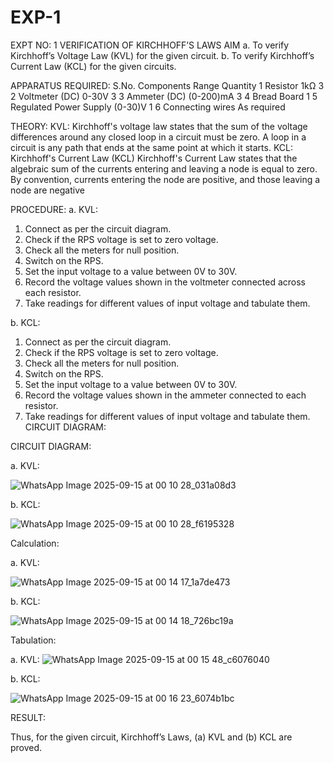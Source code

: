 # EXP-1
EXPT NO: 1	VERIFICATION OF KIRCHHOFF’S LAWS
AIM
a.   To verify Kirchhoff’s Voltage Law (KVL) for the given circuit. 
b.   To verify Kirchhoff’s Current Law (KCL) for the given circuits.

APPARATUS REQUIRED:
S.No.	Components	Range	Quantity
1	Resistor	1kΩ	3
2	Voltmeter (DC)	0-30V	3
3	Ammeter (DC)	(0-200)mA	3
4	Bread Board		1
5	Regulated Power Supply	(0-30)V	1
6	Connecting wires		As required

THEORY:
KVL: Kirchhoff's voltage law states that the sum of the voltage differences around any closed loop in a circuit must be zero. A loop in a circuit is any path that ends at the same point at which it starts.
KCL:
Kirchhoff's Current Law (KCL) Kirchhoff's Current Law states that the algebraic sum of the currents entering and leaving a node is equal to zero. By convention, currents entering the node are positive, and those leaving a node are negative


PROCEDURE:
a.   KVL:
1.   Connect as per the circuit diagram.
2.   Check if the RPS voltage is set to zero voltage.
3.   Check all the meters for null position.
4.   Switch on the RPS.
5.   Set the input voltage to a value between 0V to 30V.
6.   Record the voltage values shown in the voltmeter connected across each resistor.
7.   Take readings for different values of input voltage and tabulate them.


b.  KCL:
1.   Connect as per the circuit diagram.
2.   Check if the RPS voltage is set to zero voltage.
3.   Check all the meters for null position.
4.   Switch on the RPS.
5.   Set the input voltage to a value between 0V to 30V.
6.   Record the voltage values shown in the ammeter connected to each resistor.
7.   Take readings for different values of input voltage and tabulate them. 
CIRCUIT DIAGRAM:

CIRCUIT DIAGRAM:


a.   KVL:
 
![WhatsApp Image 2025-09-15 at 00 10 28_031a08d3](https://github.com/user-attachments/assets/fb3e434c-b983-4f88-913b-c6a59a336da5)


b.  KCL:

 ![WhatsApp Image 2025-09-15 at 00 10 28_f6195328](https://github.com/user-attachments/assets/5a2121f2-c26a-496d-9c04-db4ec2d8f715)

Calculation:

a.   KVL:
 
![WhatsApp Image 2025-09-15 at 00 14 17_1a7de473](https://github.com/user-attachments/assets/99a2eb07-cfed-44a3-b420-58dd3f40c0e5)


b.  KCL:

![WhatsApp Image 2025-09-15 at 00 14 18_726bc19a](https://github.com/user-attachments/assets/8a13a3f5-16cb-4c33-bbbe-5b5c23028c00)


Tabulation:

a.   KVL:
 ![WhatsApp Image 2025-09-15 at 00 15 48_c6076040](https://github.com/user-attachments/assets/15707dd6-ec04-47fa-bb72-d2c8371a660c)



b.  KCL:

![WhatsApp Image 2025-09-15 at 00 16 23_6074b1bc](https://github.com/user-attachments/assets/43bb2ea3-ed8f-4516-9858-4006af328668)


RESULT:

Thus, for the given circuit, Kirchhoff’s Laws, (a) KVL and (b) KCL are proved.
